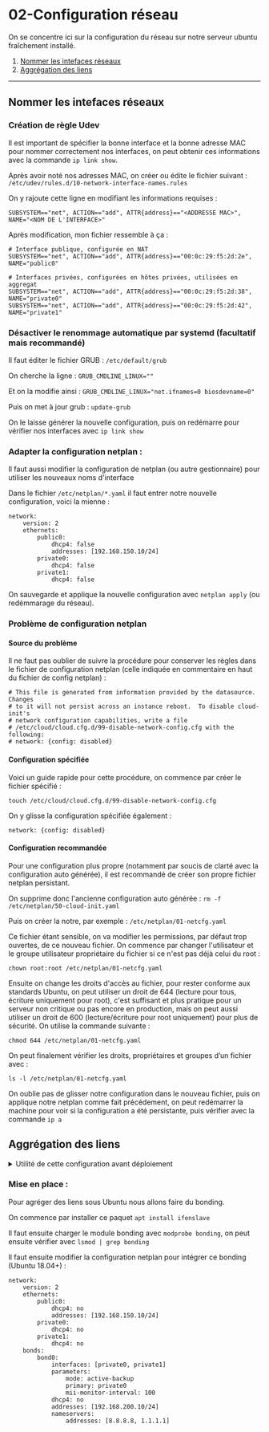 # 02-Configuration réseau

On se concentre ici sur la configuration du réseau sur notre serveur ubuntu fraîchement installé.

1. [Nommer les intefaces réseaux](#nommer-les-intefaces-réseaux)
2. [Aggrégation des liens](#aggrégation-des-liens)


---


## Nommer les intefaces réseaux

### Création de règle Udev

Il est important de spécifier la bonne interface et la bonne adresse MAC pour nommer correctement nos interfaces, on peut obtenir ces informations avec la commande ```ip link show```.

Après avoir noté nos adresses MAC, on créer ou édite le fichier suivant : ```/etc/udev/rules.d/10-network-interface-names.rules```

On y rajoute cette ligne en modifiant les informations requises :

```SUBSYSTEM=="net", ACTION=="add", ATTR{address}=="<ADDRESSE MAC>", NAME="<NOM DE L'INTERFACE>"```

Après modification, mon fichier ressemble à ça :

```
# Interface publique, configurée en NAT
SUBSYSTEM=="net", ACTION=="add", ATTR{address}=="00:0c:29:f5:2d:2e", NAME="public0"

# Interfaces privées, configurées en hôtes privées, utilisées en aggregat
SUBSYSTEM=="net", ACTION=="add", ATTR{address}=="00:0c:29:f5:2d:38", NAME="private0"
SUBSYSTEM=="net", ACTION=="add", ATTR{address}=="00:0c:29:f5:2d:42", NAME="private1"
```

### Désactiver le renommage automatique par systemd (facultatif mais recommandé)

Il faut éditer le fichier GRUB : 
```/etc/default/grub```

On cherche la ligne :
```GRUB_CMDLINE_LINUX=""```

Et on la modifie ainsi :
```GRUB_CMDLINE_LINUX="net.ifnames=0 biosdevname=0"```

Puis on met à jour grub :
```update-grub```

On le laisse générer la nouvelle configuration, puis on redémarre pour vérifier nos interfaces avec ```ip link show```

### Adapter la configuration netplan :

Il faut aussi modifier la configuration de netplan (ou autre gestionnaire) pour utiliser les nouveaux noms d'interface

Dans le fichier ```/etc/netplan/*.yaml``` il faut entrer notre nouvelle configuration, voici la mienne :

```
network:
    version: 2
    ethernets:
        public0:
            dhcp4: false
            addresses: [192.168.150.10/24]
        private0:
            dhcp4: false
        private1:
            dhcp4: false
```

On sauvegarde et applique la nouvelle configuration avec ```netplan apply``` (ou redémmarage du réseau).


### Problème de configuration netplan


#### Source du problème

Il ne faut pas oublier de suivre la procédure pour conserver les règles dans le fichier de configuration netplan (celle indiquée en commentaire en haut du fichier de config netplan) :

```
# This file is generated from information provided by the datasource.  Changes
# to it will not persist across an instance reboot.  To disable cloud-init's
# network configuration capabilities, write a file
# /etc/cloud/cloud.cfg.d/99-disable-network-config.cfg with the following:
# network: {config: disabled}
```


#### Configuration spécifiée

Voici un guide rapide pour cette procédure, on commence par créer le fichier spécifié :

```touch /etc/cloud/cloud.cfg.d/99-disable-network-config.cfg```

On y glisse la configuration spécifiée également :

```network: {config: disabled}```


#### Configuration recommandée

Pour une configuration plus propre (notamment par soucis de clarté avec la configuration auto générée), il est recommandé de créer son propre fichier netplan persistant.

On supprime donc l'ancienne configuration auto générée :
```rm -f /etc/netplan/50-cloud-init.yaml```

Puis on créer la notre, par exemple :
```/etc/netplan/01-netcfg.yaml```

Ce fichier étant sensible, on va modifier les permissions, par défaut trop ouvertes, de ce nouveau fichier. 
On commence par changer l'utilisateur et le groupe utilisateur propriétaire du fichier si ce n'est pas déjà celui du root :

```chown root:root /etc/netplan/01-netcfg.yaml```

Ensuite on change les droits d'accès au fichier, pour rester conforme aux standards Ubuntu, on peut utiliser un droit de 644 (lecture pour tous, écriture uniquement pour root), c'est suffisant et plus pratique pour un serveur non critique ou pas encore en production, mais on peut aussi utiliser un droit de 600 (lecture/écriture pour root uniquement) pour plus de sécurité. On utilise la commande suivante :

```chmod 644 /etc/netplan/01-netcfg.yaml```

On peut finalement vérifier les droits, propriétaires et groupes d’un fichier avec :

```ls -l /etc/netplan/01-netcfg.yaml```

On oublie pas de glisser notre configuration dans le nouveau fichier, puis on applique notre netplan comme fait précédement, on peut redémarrer la machine pour voir si la configuration a été persistante, puis vérifier avec la commande ```ip a```


## Aggrégation des liens 

<details>
  
<summary>Utilité de cette configuration avant déploiement</summary>



</details>



### Mise en place :

Pour agréger des liens sous Ubuntu nous allons faire du bonding.

On commence par installer ce paquet ```apt install ifenslave```

Il faut ensuite charger le module bonding avec ```modprobe bonding```, on peut ensuite vérifier avec ```lsmod | grep bonding```

Il faut ensuite modifier la configuration netplan pour intégrer ce bonding (Ubuntu 18.04+) :


```
network:
    version: 2
    ethernets:
        public0:
            dhcp4: no
            addresses: [192.168.150.10/24]
        private0:
            dhcp4: no
        private1:
            dhcp4: no
    bonds:
        bond0:
            interfaces: [private0, private1]
            parameters:
                mode: active-backup
                primary: private0
                mii-monitor-interval: 100
            dhcp4: no
            addresses: [192.168.200.10/24]
            nameservers:
                addresses: [8.8.8.8, 1.1.1.1]
```

